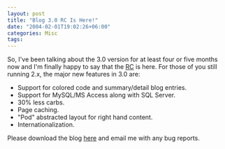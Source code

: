 ```yaml
---
layout: post
title: "Blog 3.0 RC Is Here!"
date: "2004-02-01T19:02:26+06:00"
categories: Misc 
tags: 
---
```


So, I've been talking about the 3.0 version for at least four or five months now and I'm finally happy to say that the <a href="http://www.camdenfamily.com/morpheus/blog/blog3.zip">RC</a> is here. For those of you still running 2.x, the major new features in 3.0 are:

<ul>
<li>Support for colored code and summary/detail blog entries.
<li>Support for MySQL/MS Access along with SQL Server.
<li>30% less carbs.
<li>Page caching.
<li>"Pod" abstracted layout for right hand content.
<li>Internationalization. 
</ul>

Please download the blog <a href="http://www.camdenfamily.com/morpheus/blog/blog3.zip">here</a> and email me with any bug reports.